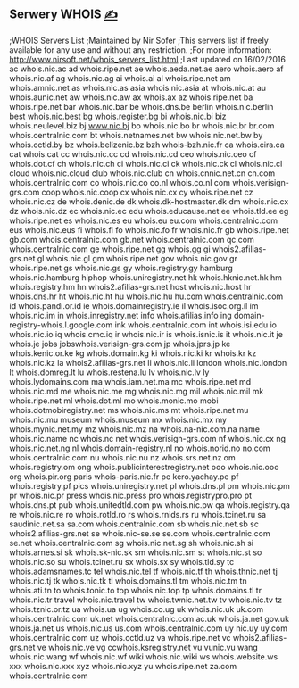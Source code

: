 
## Serwery WHOIS [<span style='font-size:20px;'>&#x270D;</span>](https://github.com/censura-pl/www/edit/main/DOCS/SERWERY_WHOIS.md)

;WHOIS Servers List
;Maintained by Nir Sofer
;This servers list if freely available for any use and without any restriction.
;For more information: http://www.nirsoft.net/whois_servers_list.html
;Last updated on 16/02/2016
ac whois.nic.ac
ad whois.ripe.net
ae whois.aeda.net.ae
aero whois.aero
af whois.nic.af
ag whois.nic.ag
ai whois.ai
al whois.ripe.net
am whois.amnic.net
as whois.nic.as
asia whois.nic.asia
at whois.nic.at
au whois.aunic.net
aw whois.nic.aw
ax whois.ax
az whois.ripe.net
ba whois.ripe.net
bar whois.nic.bar
be whois.dns.be
berlin whois.nic.berlin
best whois.nic.best
bg whois.register.bg
bi whois.nic.bi
biz whois.neulevel.biz
bj www.nic.bj
bo whois.nic.bo
br whois.nic.br
br.com whois.centralnic.com
bt whois.netnames.net
bw whois.nic.net.bw
by whois.cctld.by
bz whois.belizenic.bz
bzh whois-bzh.nic.fr
ca whois.cira.ca
cat whois.cat
cc whois.nic.cc
cd whois.nic.cd
ceo whois.nic.ceo
cf whois.dot.cf
ch whois.nic.ch
ci whois.nic.ci
ck whois.nic.ck
cl whois.nic.cl
cloud whois.nic.cloud
club whois.nic.club
cn whois.cnnic.net.cn
cn.com whois.centralnic.com
co whois.nic.co
co.nl whois.co.nl
com whois.verisign-grs.com
coop whois.nic.coop
cx whois.nic.cx
cy whois.ripe.net
cz whois.nic.cz
de whois.denic.de
dk whois.dk-hostmaster.dk
dm whois.nic.cx
dz whois.nic.dz
ec whois.nic.ec
edu whois.educause.net
ee whois.tld.ee
eg whois.ripe.net
es whois.nic.es
eu whois.eu
eu.com whois.centralnic.com
eus whois.nic.eus
fi whois.fi
fo whois.nic.fo
fr whois.nic.fr
gb whois.ripe.net
gb.com whois.centralnic.com
gb.net whois.centralnic.com
qc.com whois.centralnic.com
ge whois.ripe.net
gg whois.gg
gi whois2.afilias-grs.net
gl whois.nic.gl
gm whois.ripe.net
gov whois.nic.gov
gr whois.ripe.net
gs whois.nic.gs
gy whois.registry.gy
hamburg whois.nic.hamburg
hiphop whois.uniregistry.net
hk whois.hknic.net.hk
hm whois.registry.hm
hn whois2.afilias-grs.net
host whois.nic.host
hr whois.dns.hr
ht whois.nic.ht
hu whois.nic.hu
hu.com whois.centralnic.com
id whois.pandi.or.id
ie whois.domainregistry.ie
il whois.isoc.org.il
im whois.nic.im
in whois.inregistry.net
info whois.afilias.info
ing domain-registry-whois.l.google.com
ink whois.centralnic.com
int whois.isi.edu
io whois.nic.io
iq whois.cmc.iq
ir whois.nic.ir
is whois.isnic.is
it whois.nic.it
je whois.je
jobs jobswhois.verisign-grs.com
jp whois.jprs.jp
ke whois.kenic.or.ke
kg whois.domain.kg
ki whois.nic.ki
kr whois.kr
kz whois.nic.kz
la whois2.afilias-grs.net
li whois.nic.li
london whois.nic.london
lt whois.domreg.lt
lu whois.restena.lu
lv whois.nic.lv
ly whois.lydomains.com
ma whois.iam.net.ma
mc whois.ripe.net
md whois.nic.md
me whois.nic.me
mg whois.nic.mg
mil whois.nic.mil
mk whois.ripe.net
ml whois.dot.ml
mo whois.monic.mo
mobi whois.dotmobiregistry.net
ms whois.nic.ms
mt whois.ripe.net
mu whois.nic.mu
museum whois.museum
mx whois.nic.mx
my whois.mynic.net.my
mz whois.nic.mz
na whois.na-nic.com.na
name whois.nic.name
nc whois.nc
net whois.verisign-grs.com
nf whois.nic.cx
ng whois.nic.net.ng
nl whois.domain-registry.nl
no whois.norid.no
no.com whois.centralnic.com
nu whois.nic.nu
nz whois.srs.net.nz
om whois.registry.om
ong whois.publicinterestregistry.net
ooo whois.nic.ooo
org whois.pir.org
paris whois-paris.nic.fr
pe kero.yachay.pe
pf whois.registry.pf
pics whois.uniregistry.net
pl whois.dns.pl
pm whois.nic.pm
pr whois.nic.pr
press whois.nic.press
pro whois.registrypro.pro
pt whois.dns.pt
pub whois.unitedtld.com
pw whois.nic.pw
qa whois.registry.qa
re whois.nic.re
ro whois.rotld.ro
rs whois.rnids.rs
ru whois.tcinet.ru
sa saudinic.net.sa
sa.com whois.centralnic.com
sb whois.nic.net.sb
sc whois2.afilias-grs.net
se whois.nic-se.se
se.com whois.centralnic.com
se.net whois.centralnic.com
sg whois.nic.net.sg
sh whois.nic.sh
si whois.arnes.si
sk whois.sk-nic.sk
sm whois.nic.sm
st whois.nic.st
so whois.nic.so
su whois.tcinet.ru
sx whois.sx
sy whois.tld.sy
tc whois.adamsnames.tc
tel whois.nic.tel
tf whois.nic.tf
th whois.thnic.net
tj whois.nic.tj
tk whois.nic.tk
tl whois.domains.tl
tm whois.nic.tm
tn whois.ati.tn
to whois.tonic.to
top whois.nic.top
tp whois.domains.tl
tr whois.nic.tr
travel whois.nic.travel
tw whois.twnic.net.tw
tv whois.nic.tv
tz whois.tznic.or.tz
ua whois.ua
ug whois.co.ug
uk whois.nic.uk
uk.com whois.centralnic.com
uk.net whois.centralnic.com
ac.uk whois.ja.net
gov.uk whois.ja.net
us whois.nic.us
us.com whois.centralnic.com
uy nic.uy
uy.com whois.centralnic.com
uz whois.cctld.uz
va whois.ripe.net
vc whois2.afilias-grs.net
ve whois.nic.ve
vg ccwhois.ksregistry.net
vu vunic.vu
wang whois.nic.wang
wf whois.nic.wf
wiki whois.nic.wiki
ws whois.website.ws
xxx whois.nic.xxx
xyz whois.nic.xyz
yu whois.ripe.net
za.com whois.centralnic.com


